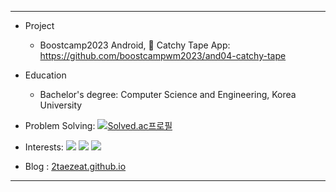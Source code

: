 ------
- Project
  - Boostcamp2023 Android, 📼 Catchy Tape App: https://github.com/boostcampwm2023/and04-catchy-tape

- Education
  - Bachelor's degree: Computer Science and Engineering, Korea University

- Problem Solving: [![Solved.ac프로필](http://mazassumnida.wtf/api/mini/generate_badge?boj=2tae)](https://solved.ac/2tae)

- Interests: <img src="https://img.shields.io/badge/Android-00000?style=flat-square&logo=Android&logoColor=black"/> <img src="https://img.shields.io/badge/Kotlin-000000?style=flat-square&logo=Kotlin"/> <img src="https://img.shields.io/badge/Spring-000000?style=flat-square&logo=Spring"/>

- Blog : [2taezeat.github.io](https://2taezeat.github.io/)
------

<!--- Contribute
  - Android docs fatal translation(KR) error report: https://issuetracker.google.com/issues/323686074 -->

<!-- - Problem Solving : [![Solved.ac프로필](http://mazassumnida.wtf/api/mini/generate_badge?boj=2tae)](https://solved.ac/2tae)
<!-- - Stack : <img src="https://img.shields.io/badge/Android-00000?style=flat-square&logo=Android&logoColor=black"/> <img src="https://img.shields.io/badge/Kotlin-000000?style=flat-square&logo=Kotlin"/>
<!-- - Blog : (*not yet*)
<!-- - Contact : `xorudfl772@naver.com`
<!-- - PlayList : [![YouTube Video Views](https://img.shields.io/youtube/views/bFfAVaUtPHI?style=social)](https://www.youtube.com/watch?v=bFfAVaUtPHI&list=PLsv4T4YK_QiHY_ooWo1R4ZYIQ_lMukmrL&index=27) -->
<!-- - Project :  -->
<!-- ![Anurag's GitHub stats](https://github-readme-stats.vercel.app/api?username=2taezeat&show_icons=true&theme=dark) -->
<!-- [![Hits](https://hits.seeyoufarm.com/api/count/incr/badge.svg?url=https%3A%2F%2Fgithub.com%2F2taezeat&count_bg=%2379C83D&title_bg=%23555555&icon=&icon_color=%23E7E7E7&title=hits&edge_flat=false)](https://hits.seeyoufarm.com)    
